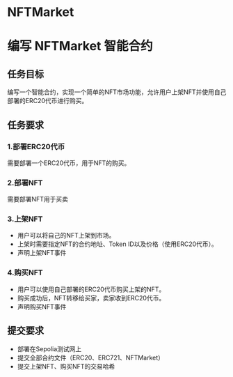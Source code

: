 # NFTMarket


# 编写 NFTMarket 智能合约

## 任务目标
编写一个智能合约，实现一个简单的NFT市场功能，允许用户上架NFT并使用自己部署的ERC20代币进行购买。
## 任务要求
### 1.部署ERC20代币
需要部署一个ERC20代币，用于NFT的购买。

### 2.部署NFT
需要部署NFT用于买卖

### 3.上架NFT
- 用户可以将自己的NFT上架到市场。
- 上架时需要指定NFT的合约地址、Token ID以及价格（使用ERC20代币）。
- 声明上架NFT事件

### 4.购买NFT
- 用户可以使用自己部署的ERC20代币购买上架的NFT。
- 购买成功后，NFT转移给买家，卖家收到ERC20代币。
- 声明购买NFT事件

## 提交要求
- 部署在Sepolia测试网上
- 提交全部合约文件（ERC20、ERC721、NFTMarket）
- 提交上架NFT、购买NFT的交易哈希
